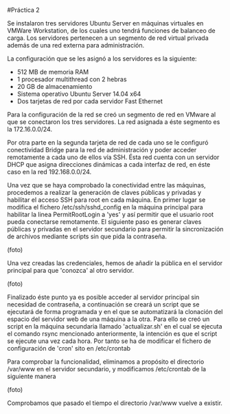 #Práctica 2

Se instalaron tres servidores Ubuntu Server en máquinas virtuales en VMWare Workstation, de los cuales uno tendrá funciones de balanceo de carga. Los servidores pertenecen a un segmento de red virtual privada además de una red externa para administración.

La configuración que se les asignó a los servidores es la siguiente:
- 512 MB de memoria RAM
- 1 procesador multithread con 2 hebras
- 20 GB de almacenamiento 
- Sistema operativo Ubuntu Server 14.04 x64
- Dos tarjetas de red por cada servidor Fast Ethernet

Para la configuración de la red se creó un segmento de red en VMware al que se conectaron los tres servidores.
La red asignada a éste segmento es la 172.16.0.0/24.

Por otra parte en la segunda tarjeta de red de cada uno se le configuró conectividad Bridge para la red de administración y poder acceder remotamente a cada uno de ellos vía SSH. Ésta red cuenta con un servidor DHCP que asigna direcciones dinámicas a cada interfaz de red, en éste caso en la red 192.168.0.0/24.

Una vez que se haya comprobado la conectividad entre las máquinas, procedemos a realizar la generación de claves públicas y privadas y habilitar el acceso SSH para root en cada máquina. En primer lugar se modifica el fichero /etc/ssh/sshd_config en la máquina principal para habilitar la linea PermitRootLogin a 'yes' y así permitir que el usuario root pueda conectarse remotamente.
El siguiente paso es generar claves públicas y privadas en el servidor secundario para permitir la sincronización de archivos mediante scripts sin que pida la contraseña.

(foto)

Una vez creadas las credenciales, hemos de añadir la pública en el servidor principal para que 'conozca' al otro servidor.

(foto)

Finalizado éste punto ya es posible acceder al servidor principal sin necesidad de contraseña, a continuación se creará un script que se ejecutará de forma programada y en el que se automatizará la clonación del espacio del servidor web de una máquina a la otra.
Para ello se creó un script en la máquina secundaria llamado 'actualizar.sh' en el cual se ejecuta el comando rsync mencionado anteriormente, la intención es que el script se ejecute una vez cada hora. Por tanto se ha de modificar el fichero de configuración de 'cron' sito en /etc/crontab

Para comprobar la funcionalidad, eliminamos a propósito el directorio /var/www en el servidor secundario, y modificamos /etc/crontab de la siguiente manera

(foto)

Comprobamos que pasado el tiempo el directorio /var/www vuelve a existir.